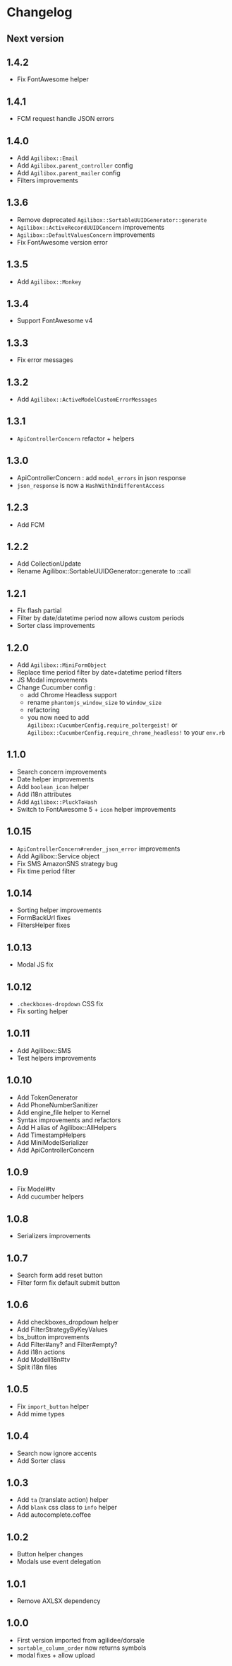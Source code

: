 # Changelog

## Next version

## 1.4.2

- Fix FontAwesome helper

## 1.4.1

- FCM request handle JSON errors

## 1.4.0

- Add `Agilibox::Email`
- Add `Agilibox.parent_controller` config
- Add `Agilibox.parent_mailer` config
- Filters improvements

## 1.3.6

- Remove deprecated `Agilibox::SortableUUIDGenerator::generate`
- `Agilibox::ActiveRecordUUIDConcern` improvements
- `Agilibox::DefaultValuesConcern` improvements
- Fix FontAwesome version error

## 1.3.5

- Add `Agilibox::Monkey`

## 1.3.4

- Support FontAwesome v4

## 1.3.3

- Fix error messages

## 1.3.2

- Add `Agilibox::ActiveModelCustomErrorMessages`

## 1.3.1

- `ApiControllerConcern` refactor + helpers

## 1.3.0

- ApiControllerConcern : add `model_errors` in json response
- `json_response` is now a `HashWithIndifferentAccess`

## 1.2.3

- Add FCM

## 1.2.2

- Add CollectionUpdate
- Rename Agilibox::SortableUUIDGenerator::generate to ::call

## 1.2.1

- Fix flash partial
- Filter by date/datetime period now allows custom periods
- Sorter class improvements

## 1.2.0

- Add `Agilibox::MiniFormObject`
- Replace time period filter by date+datetime period filters
- JS Modal improvements
- Change Cucumber config :
  - add Chrome Headless support
  - rename `phantomjs_window_size` to `window_size`
  - refactoring
  - you now need to add `Agilibox::CucumberConfig.require_poltergeist!` or `Agilibox::CucumberConfig.require_chrome_headless!` to your `env.rb`

## 1.1.0

- Search concern improvements
- Date helper improvements
- Add `boolean_icon` helper
- Add i18n attributes
- Add `Agilibox::PluckToHash`
- Switch to FontAwesome 5 + `icon` helper improvements

## 1.0.15

- `ApiControllerConcern#render_json_error` improvements
- Add Agilibox::Service object
- Fix SMS AmazonSNS strategy bug
- Fix time period filter

## 1.0.14

- Sorting helper improvements
- FormBackUrl fixes
- FiltersHelper fixes

## 1.0.13

- Modal JS fix

## 1.0.12

- `.checkboxes-dropdown` CSS fix
- Fix sorting helper

## 1.0.11

- Add Agilibox::SMS
- Test helpers improvements

## 1.0.10

- Add TokenGenerator
- Add PhoneNumberSanitizer
- Add engine_file helper to Kernel
- Syntax improvements and refactors
- Add H alias of Agilibox::AllHelpers
- Add TimestampHelpers
- Add MiniModelSerializer
- Add ApiControllerConcern

## 1.0.9

- Fix Model#tv
- Add cucumber helpers

## 1.0.8

- Serializers improvements

## 1.0.7

- Search form add reset button
- Filter form fix default submit button

## 1.0.6

- Add checkboxes_dropdown helper
- Add FilterStrategyByKeyValues
- bs_button improvements
- Add Filter#any? and Filter#empty?
- Add i18n actions
- Add ModelI18n#tv
- Split i18n files

## 1.0.5

- Fix `import_button` helper
- Add mime types

## 1.0.4

- Search now ignore accents
- Add Sorter class

## 1.0.3

- Add `ta` (translate action) helper
- Add `blank` css class to `info` helper
- Add autocomplete.coffee

## 1.0.2

- Button helper changes
- Modals use event delegation

## 1.0.1

- Remove AXLSX dependency

## 1.0.0

- First version imported from agilidee/dorsale
- `sortable_column_order` now returns symbols
- modal fixes + allow upload
